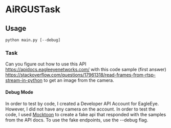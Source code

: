 # AiRGUSTask

## Usage
`python main.py [--debug]`

### Task
Can you figure out how to use this API https://apidocs.eagleeyenetworks.com/ with this code sample (first answer) https://stackoverflow.com/questions/17961318/read-frames-from-rtsp-stream-in-python to get an image from the camera.

#### Debug Mode
In order to test by code, I created a Developer API Account for EagleEye. However, I did not have any camera on the account. In order to test the code, I used [Mocktoon](https://mockoon.com/) to create a fake api that responded with the samples from the API docs. To use the fake endpoints, use the --debug flag.







